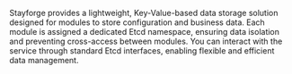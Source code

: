Stayforge provides a lightweight, Key-Value-based data storage solution designed for modules to store configuration and 
business data. Each module is assigned a dedicated Etcd namespace, ensuring data isolation and preventing cross-access 
between modules. You can interact with the service through standard Etcd interfaces, enabling flexible and efficient 
data management.